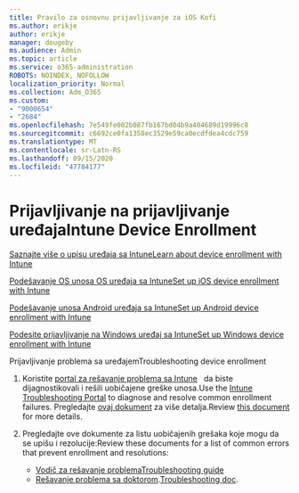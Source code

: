 ```yaml
---
title: Pravilo za osnovnu prijavljivanje za iOS Kofi
ms.author: erikje
author: erikje
manager: dougeby
ms.audience: Admin
ms.topic: article
ms.service: o365-administration
ROBOTS: NOINDEX, NOFOLLOW
localization_priority: Normal
ms.collection: Adm_O365
ms.custom:
- "9000654"
- "2684"
ms.openlocfilehash: 7e549fe002b087fb167bd04b9a404689d19996c8
ms.sourcegitcommit: c6692ce0fa1358ec3529e59ca0ecdfdea4cdc759
ms.translationtype: MT
ms.contentlocale: sr-Latn-RS
ms.lasthandoff: 09/15/2020
ms.locfileid: "47784177"
---
```

# <a name="intune-device-enrollment"></a><span data-ttu-id="1d6a0-102">Prijavljivanje na prijavljivanje uređaja</span><span class="sxs-lookup"><span data-stu-id="1d6a0-102">Intune Device Enrollment</span></span>

[<span data-ttu-id="1d6a0-103">Saznajte više o upisu uređaja sa Intune</span><span class="sxs-lookup"><span data-stu-id="1d6a0-103">Learn about device enrollment with Intune</span></span>](https://docs.microsoft.com/intune/enrollment/device-enrollment)

[<span data-ttu-id="1d6a0-104">Podešavanje OS unosa OS uređaja sa Intune</span><span class="sxs-lookup"><span data-stu-id="1d6a0-104">Set up iOS device enrollment with Intune</span></span>](https://docs.microsoft.com/intune/enrollment/ios-enroll)

[<span data-ttu-id="1d6a0-105">Podešavanje unosa Android uređaja sa Intune</span><span class="sxs-lookup"><span data-stu-id="1d6a0-105">Set up Android device enrollment with Intune</span></span>](https://docs.microsoft.com/intune/android-enroll)

[<span data-ttu-id="1d6a0-106">Podesite prijavljivanje na Windows uređaj sa Intune</span><span class="sxs-lookup"><span data-stu-id="1d6a0-106">Set up Windows device enrollment with Intune</span></span>](https://docs.microsoft.com/intune/windows-enroll)

<span data-ttu-id="1d6a0-107">Prijavljivanje problema sa uređajem</span><span class="sxs-lookup"><span data-stu-id="1d6a0-107">Troubleshooting device enrollment</span></span>

1. <span data-ttu-id="1d6a0-108">Koristite [portal za rešavanje problema sa Intune](https://devicemanagement.microsoft.com/#blade/Microsoft_Intune_DeviceSettings/TroubleshootBlade)   da biste dijagnostikovali i rešili uobičajene greške unosa.</span><span class="sxs-lookup"><span data-stu-id="1d6a0-108">Use the [Intune Troubleshooting Portal](https://devicemanagement.microsoft.com/#blade/Microsoft_Intune_DeviceSettings/TroubleshootBlade) to diagnose and resolve common enrollment failures.</span></span> <span data-ttu-id="1d6a0-109">Pregledajte [ovaj dokument](https://docs.microsoft.com/intune/help-desk-operators) za više detalja.</span><span class="sxs-lookup"><span data-stu-id="1d6a0-109">Review [this document](https://docs.microsoft.com/intune/help-desk-operators) for more details.</span></span>

2. <span data-ttu-id="1d6a0-110">Pregledajte ove dokumente za listu uobičajenih grešaka koje mogu da se upišu i rezolucije:</span><span class="sxs-lookup"><span data-stu-id="1d6a0-110">Review these documents for a list of common errors that prevent enrollment and resolutions:</span></span>
    - [<span data-ttu-id="1d6a0-111">Vodič za rešavanje problema</span><span class="sxs-lookup"><span data-stu-id="1d6a0-111">Troubleshooting guide</span></span>](https://support.microsoft.com/help/4469913/troubleshooting-windows-device-enrollment-problems-in-microsoft-intune)
    - <span data-ttu-id="1d6a0-112">[Rešavanje problema sa doktorom](https://docs.microsoft.com/intune/troubleshoot-device-enrollment-in-intune).</span><span class="sxs-lookup"><span data-stu-id="1d6a0-112">[Troubleshooting doc](https://docs.microsoft.com/intune/troubleshoot-device-enrollment-in-intune).</span></span>
